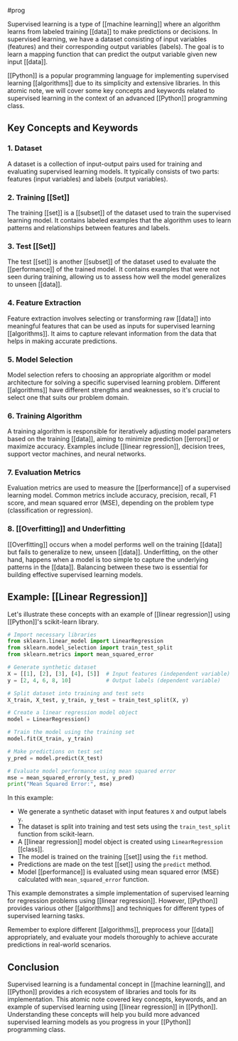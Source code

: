 #prog 

Supervised learning is a type of [[machine learning]] where an algorithm learns from labeled training [[data]] to make predictions or decisions. In supervised learning, we have a dataset consisting of input variables (features) and their corresponding output variables (labels). The goal is to learn a mapping function that can predict the output variable given new input [[data]].

[[Python]] is a popular programming language for implementing supervised learning [[algorithms]] due to its simplicity and extensive libraries. In this atomic note, we will cover some key concepts and keywords related to supervised learning in the context of an advanced [[Python]] programming class.

## Key Concepts and Keywords

### 1. Dataset
A dataset is a collection of input-output pairs used for training and evaluating supervised learning models. It typically consists of two parts: features (input variables) and labels (output variables).

### 2. Training [[Set]]
The training [[set]] is a [[subset]] of the dataset used to train the supervised learning model. It contains labeled examples that the algorithm uses to learn patterns and relationships between features and labels.

### 3. Test [[Set]]
The test [[set]] is another [[subset]] of the dataset used to evaluate the [[performance]] of the trained model. It contains examples that were not seen during training, allowing us to assess how well the model generalizes to unseen [[data]].

### 4. Feature Extraction
Feature extraction involves selecting or transforming raw [[data]] into meaningful features that can be used as inputs for supervised learning [[algorithms]]. It aims to capture relevant information from the data that helps in making accurate predictions.

### 5. Model Selection
Model selection refers to choosing an appropriate algorithm or model architecture for solving a specific supervised learning problem. Different [[algorithms]] have different strengths and weaknesses, so it's crucial to select one that suits our problem domain.

### 6. Training Algorithm
A training algorithm is responsible for iteratively adjusting model parameters based on the training [[data]], aiming to minimize prediction [[errors]] or maximize accuracy. Examples include [[linear regression]], decision trees, support vector machines, and neural networks.

### 7. Evaluation Metrics
Evaluation metrics are used to measure the [[performance]] of a supervised learning model. Common metrics include accuracy, precision, recall, F1 score, and mean squared error (MSE), depending on the problem type (classification or regression).

### 8. [[Overfitting]] and Underfitting
[[Overfitting]] occurs when a model performs well on the training [[data]] but fails to generalize to new, unseen [[data]]. Underfitting, on the other hand, happens when a model is too simple to capture the underlying patterns in the [[data]]. Balancing between these two is essential for building effective supervised learning models.

## Example: [[Linear Regression]]

Let's illustrate these concepts with an example of [[linear regression]] using [[Python]]'s scikit-learn library.

```python
# Import necessary libraries
from sklearn.linear_model import LinearRegression
from sklearn.model_selection import train_test_split
from sklearn.metrics import mean_squared_error

# Generate synthetic dataset
X = [[1], [2], [3], [4], [5]]  # Input features (independent variable)
y = [2, 4, 6, 8, 10]           # Output labels (dependent variable)

# Split dataset into training and test sets
X_train, X_test, y_train, y_test = train_test_split(X, y)

# Create a linear regression model object
model = LinearRegression()

# Train the model using the training set
model.fit(X_train, y_train)

# Make predictions on test set
y_pred = model.predict(X_test)

# Evaluate model performance using mean squared error
mse = mean_squared_error(y_test, y_pred)
print("Mean Squared Error:", mse)
```

In this example:
- We generate a synthetic dataset with input features `X` and output labels `y`.
- The dataset is split into training and test sets using the `train_test_split` function from scikit-learn.
- A [[linear regression]] model object is created using `LinearRegression` [[class]].
- The model is trained on the training [[set]] using the `fit` method.
- Predictions are made on the test [[set]] using the `predict` method.
- Model [[performance]] is evaluated using mean squared error (MSE) calculated with `mean_squared_error` function.

This example demonstrates a simple implementation of supervised learning for regression problems using [[linear regression]]. However, [[Python]] provides various other [[algorithms]] and techniques for different types of supervised learning tasks.

Remember to explore different [[algorithms]], preprocess your [[data]] appropriately, and evaluate your models thoroughly to achieve accurate predictions in real-world scenarios.

## Conclusion

Supervised learning is a fundamental concept in [[machine learning]], and [[Python]] provides a rich ecosystem of libraries and tools for its implementation. This atomic note covered key concepts, keywords, and an example of supervised learning using [[linear regression]] in [[Python]]. Understanding these concepts will help you build more advanced supervised learning models as you progress in your [[Python]] programming class.